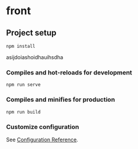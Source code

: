 # front 
## Project setup
```
npm install
```
asijdoiashoidhauihsdha
### Compiles and hot-reloads for development
```
npm run serve
```

### Compiles and minifies for production
```
npm run build
```

### Customize configuration
See [Configuration Reference](https://cli.vuejs.org/config/).
